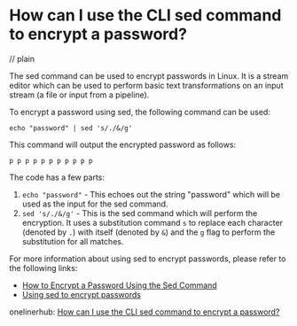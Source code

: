 # How can I use the CLI sed command to encrypt a password?
// plain

The sed command can be used to encrypt passwords in Linux. It is a stream editor which can be used to perform basic text transformations on an input stream (a file or input from a pipeline).

To encrypt a password using sed, the following command can be used:
```
echo "password" | sed 's/./&/g'
```
This command will output the encrypted password as follows:
```
p p p p p p p p p p p
```

The code has a few parts:
1. `echo "password"` - This echoes out the string "password" which will be used as the input for the sed command.
2. `sed 's/./&/g'` - This is the sed command which will perform the encryption. It uses a substitution command `s` to replace each character (denoted by `.`) with itself (denoted by `&`) and the `g` flag to perform the substitution for all matches.

For more information about using sed to encrypt passwords, please refer to the following links:
- [How to Encrypt a Password Using the Sed Command](https://www.tecmint.com/encrypt-password-using-sed-command/)
- [Using sed to encrypt passwords](https://www.linuxquestions.org/questions/linux-software-2/using-sed-to-encrypt-passwords-4175471554/)

onelinerhub: [How can I use the CLI sed command to encrypt a password?](https://onelinerhub.com/cli-sed/how-can-i-use-the-cli-sed-command-to-encrypt-a-password)
